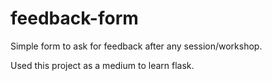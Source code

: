 # feedback-form
Simple form to ask for feedback after any session/workshop.

Used this project as a medium to learn flask. 
